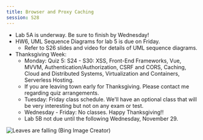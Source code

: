 ```yaml
---
title: Browser and Proxy Caching
session: S28
---
```


* Lab 5A is underway. Be sure to finish by Wednesday!
* HW6, UML Sequence Diagrams for lab 5 is due on Friday.
    * Refer to S26 slides and video for details of UML sequence diagrams.
* Thanksgiving Week:
    * Monday: Quiz 5: S24 - S30: XSS, Front-End Frameworks, Vue, MVVM, Authentication/Authorization, CSRF and CORS, Caching, Cloud and Distributed Systems, Virtualization and Containers, Serverless Hosting.
    * If you are leaving town early for Thanksgiving. Please contact me regarding quiz arrangements.
    * Tuesday: Friday class schedule. We'll have an optional class that will be very interesting but not on any exam or test.
    * Wednesday - Friday: No classes. Happy Thanksgiving!!
    * Lab 5B not due until the following Wednesday, November 29.

![Leaves are falling](images/LeavesAreFalling.jpg)
(Bing Image Creator)